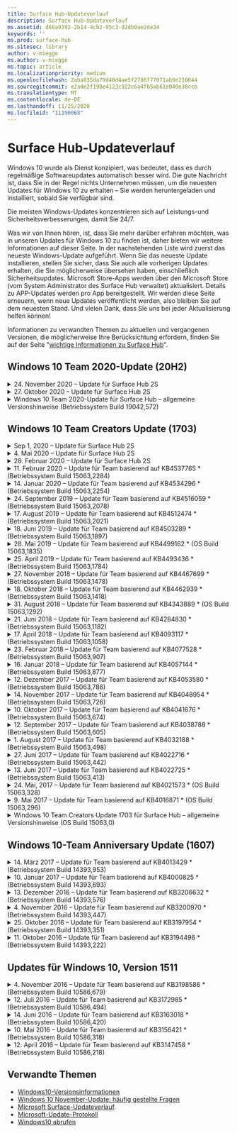 ```yaml
---
title: Surface Hub-Updateverlauf
description: Surface Hub-Updateverlauf
ms.assetid: d66a9392-2b14-4cb2-95c3-92db0ae2de34
keywords: ''
ms.prod: surface-hub
ms.sitesec: library
author: v-miegge
ms.author: v-miegge
ms.topic: article
ms.localizationpriority: medium
ms.openlocfilehash: 2aba835da79d40d4ae5f2786f77071ab9e210844
ms.sourcegitcommit: e2ade2f198e4123c922c6a4fb5ab61e040e38ccb
ms.translationtype: MT
ms.contentlocale: de-DE
ms.lasthandoff: 11/25/2020
ms.locfileid: "11190068"
---
```

# Surface Hub-Updateverlauf

Windows 10 wurde als Dienst konzipiert, was bedeutet, dass es durch regelmäßige Softwareupdates automatisch besser wird. Die gute Nachricht ist, dass Sie in der Regel nichts Unternehmen müssen, um die neuesten Updates für Windows 10 zu erhalten – Sie werden heruntergeladen und installiert, sobald Sie verfügbar sind.

Die meisten Windows-Updates konzentrieren sich auf Leistungs-und Sicherheitsverbesserungen, damit Sie 24/7.

Was wir von Ihnen hören, ist, dass Sie mehr darüber erfahren möchten, was in unseren Updates für Windows 10 zu finden ist, daher bieten wir weitere Informationen auf dieser Seite. In der nachstehenden Liste wird zuerst das neueste Windows-Update aufgeführt. Wenn Sie das neueste Update installieren, stellen Sie sicher, dass Sie auch alle vorherigen Updates erhalten, die Sie möglicherweise übersehen haben, einschließlich Sicherheitsupdates. Microsoft Store-Apps werden über den Microsoft Store (vom System Administrator des Surface Hub verwaltet) aktualisiert. Details zu APP-Updates werden pro App bereitgestellt.
Wir werden diese Seite erneuern, wenn neue Updates veröffentlicht werden, also bleiben Sie auf dem neuesten Stand. Und vielen Dank, dass Sie uns bei jeder Aktualisierung helfen können!

Informationen zu verwandten Themen zu aktuellen und vergangenen Versionen, die möglicherweise Ihre Berücksichtung erfordern, finden Sie auf der Seite "[wichtige Informationen zu Surface Hub](https://support.microsoft.com/products/surface-devices/surface-hub)".

## Windows 10 Team 2020-Update (20H2)

<details>
<summary>24. November 2020 – Update für Surface Hub 2S</summary>

Dieses Update ist spezifisch für den Surface Hub 2S und bietet die folgenden Treiber-und Firmware-Updates:

* Surface SMC-Firmware-Update – 3.91.139.0
  * Verbessern der Zuverlässigkeit verbundener Standbys
* Surface Touch-Firmware-Update – 3.91.139.0
  * Verbessern der verbundenen Standby-Touch-Reaktion
* Surface USB-Audio-Firmware-Update – 3.91.139.0
* DGM-Stift-Firmware-Aktualisierung – 3.91.139.0
</details>

<details>
<summary>27. Oktober 2020 – Update für Surface Hub 2S</summary>

Dieses Update ist spezifisch für den Surface Hub 2S und bietet die folgenden Treiber-und Firmware-Updates:

* Firmware-Aktualisierung des Surface System-Aggregators – 4.14.139.0
* DGM-UEFI-Update – 694.3386.768.0
</details>

<details>
<summary>Windows 10 Team 2020-Update für Surface Hub – allgemeine Versionshinweise (Betriebssystem Build 19042,572)</summary>

Dieses Update für den Surface Hub umfasst Qualitätsverbesserungen und Sicherheitsfixes. Wichtige Updates für Surface Hub, die nicht bereits im [Windows 10-Updateverlauf](https://support.microsoft.com/help/4581839/windows-10-update-history)beschrieben sind, werden auf der Seite "[Neuerungen in Windows 10 Team 2020-Update](https://docs.microsoft.com/surface-hub/surface-hub-2020-update-whats-new)" aufgeführt.

Weitere Informationen zur Verfügbarkeit von Updates nach Region, Verteilungsmethode und Gerätetyp finden Sie auf der Seite "[Windows 10 Team 2020-Update installieren](https://docs.microsoft.com/surface-hub/surface-hub-2020-update)".
</details>

## Windows 10 Team Creators Update (1703)

<details>
<summary>Sep 1, 2020 – Update für Surface Hub 2S</summary>

Dieses Update ist spezifisch für den Surface Hub 2S und bietet die folgenden Treiber-und Firmware-Updates:

* Surface SMC-Firmware-Update – 1.177.139.0
  * Verbessert Szenarien für die Feld Reparatur.
* Surface SSD-Firmware-Update – 5.14.139.0
  * Verbessert die Systemstabilität.
* Surface Serial Hub Driver-9.40.139.0
  * Verbessert die Systemstabilität.
</details>

<details>
<summary>4. Mai 2020 – Update für Surface Hub 2S</summary>

Dieses Update ist spezifisch für den Surface Hub 2S und bietet die folgenden Treiber-und Firmware-Updates:

* Surface USB Audio Driver-15.3.6.0
  * Verbessert die Richtungs-Audioleistung.
* Intel (R) Display-Audiotreiber – 10.27.0.5
  * Verbessert die Bildschirmfreigabe Szenarien.
* Intel (R)-Grafiktreiber – 26.20.100.7263
  * Verbessert die Systemstabilität.
* Surface System Driver-1.7.139.0
  * Verbessert die Systemstabilität.
* Surface SMC-Firmware-Update – 1.176.139.0
  * Verbessert die Systemstabilität.
</details>

<details>
<summary>28. Februar 2020 – Update für Surface Hub 2S</summary>

Dieses Update ist spezifisch für den Surface Hub 2S und bietet die folgenden Treiber-und Firmware-Updates:

* Surface Integration Driver-13.46.139.0 
  * Verbessert Szenarien für die Anzeigehelligkeit.
* Intel (R) Management Engine-Schnittstellentreiber – 1914.12.0.1256
  * Verbessert die Systemstabilität.
* Surface SMC-Firmware-Update – 1.161.139.0
  * Verbessert die Leistung der Stift Batterie.
* DGM-UEFI-Update – 694.2938.768.0
  * Verbessert die Systemstabilität.
</details>

<details>
<summary>11. Februar 2020 – Update für Team basierend auf KB4537765 * (Betriebssystem Build 15063,2284)</summary>

Dieses Update für den Surface Hub umfasst Qualitätsverbesserungen und Sicherheitsfixes. Zu den wichtigsten Updates für Surface Hub, die noch nicht im [Windows 10-Update Verlauf](https://support.microsoft.com/help/4018124/windows-10-update-history)beschrieben sind, gehören:

* Behebt ein Problem, bei dem das Hub 2S von anderen Teilnehmern während Skype for Business-anrufen nicht gut zu hören ist.
* Verbessert die Zuverlässigkeit für einige arabische, hebräische und andere RTL-sprach Nutzungsszenarien auf Surface Hub.

Weitere Informationen finden Sie im [Surface Hub-Administratorhandbuch](https://docs.microsoft.com/surface-hub/) zum Aktivieren/Deaktivieren von Gerätefeatures und-Diensten.
*[KB4537765](https://support.microsoft.com/help/4537765)
</details>

<details>
<summary>14. Januar 2020 – Update für Team basierend auf KB4534296 * (Betriebssystem Build 15063,2254)</summary>

Dieses Update für den Surface Hub umfasst Qualitätsverbesserungen und Sicherheitsfixes. Zu den wichtigsten Updates für Surface Hub, die noch nicht im [Windows 10-Update Verlauf](https://support.microsoft.com/help/4018124/windows-10-update-history)beschrieben sind, gehören:

* Behebt ein Problem mit der Protokollsammlung für Microsoft Surface Hub 2S.

Weitere Informationen finden Sie im [Surface Hub-Administratorhandbuch](https://docs.microsoft.com/surface-hub/) zum Aktivieren/Deaktivieren von Gerätefeatures und-Diensten.
*[KB4534296](https://support.microsoft.com/help/4534296)
</details>

<details>
<summary>24. September 2019 – Update für Team basierend auf KB4516059 * (Betriebssystem Build 15063,2078)</summary>

Dieses Update für den Surface Hub umfasst Qualitätsverbesserungen und Sicherheitsfixes. Zu den wichtigsten Updates für Surface Hub, die noch nicht im [Windows 10-Update Verlauf](https://support.microsoft.com/help/4018124/windows-10-update-history)beschrieben sind, gehören:

 * Auf Surface Hub 2S-Wiederherstellungseinstellungen aktualisieren, um die Wiederherstellungsoptionen exakt wiederzugeben.
 * Aktualisieren Sie den Surface Hub 2S-Begrüßungsbildschirm, um die Erkennung des Geräts zu verbessern.
 * Ein Problem wurde behoben, bei dem der Hintergrund der Windows-Team-Shell falsch angezeigt wurde.
 * Es wurde ein Problem mit der Layout-Persistenz des Start Menüs behoben, wenn es mithilfe der MDM-Richtlinie konfiguriert wurde.
 * Ein Problem in Microsoft Edge, das beim Durchsuchen einiger interner Websites auftritt, wurde behoben.
 * Es wurde ein Problem in Skype for Business behoben, das bei der Präsentation im Vollbildmodus auftritt.

Weitere Informationen finden Sie im [Surface Hub-Administratorhandbuch](https://docs.microsoft.com/surface-hub/) zum Aktivieren/Deaktivieren von Gerätefeatures und-Diensten.
*[KB4503289](https://support.microsoft.com/help/4503289)
</details>

<details>
<summary>17. August 2019 – Update für Team basierend auf KB4512474 * (Betriebssystem Build 15063,2021)</summary>

Dieses Update für den Surface Hub umfasst Qualitätsverbesserungen und Sicherheitsfixes. Zu den wichtigsten Updates für Surface Hub, die noch nicht im [Windows 10-Update Verlauf](https://support.microsoft.com/help/4018124/windows-10-update-history)beschrieben sind, gehören:

 * Stellt sicher, dass die Video Übertragung auf dem Hub 2S standardmäßig den Modus "Duplizieren" verwendet.
 * Verbessert die Zuverlässigkeit einiger Szenarien für die arabische Sprach Nutzung auf Surface Hub.

Weitere Informationen finden Sie im [Surface Hub-Administratorhandbuch](https://docs.microsoft.com/surface-hub/) zum Aktivieren/Deaktivieren von Gerätefeatures und-Diensten.
*[KB4503289](https://support.microsoft.com/help/4503289)
 </details>

<details>
<summary>18. Juni 2019 – Update für Team basierend auf KB4503289 * (Betriebssystem Build 15063,1897)</summary>

Dieses Update für den Surface Hub umfasst Qualitätsverbesserungen und Sicherheitsfixes. Zu den wichtigsten Updates für Surface Hub, die noch nicht im [Windows 10-Update Verlauf](https://support.microsoft.com/help/4018124/windows-10-update-history)beschrieben sind, gehören:

* Behebt ein Problem, das verhindert, dass sich ein Benutzer bei einem Microsoft Surface Hub-Gerät mit einem Azure Active Directory-Konto anmeldet. Dieses Problem tritt auf, weil eine vorherige Sitzung nicht erfolgreich beendet wurde.
* Fügt Unterstützung für TLS 1,2-Verbindungen zu Identitätsanbietern und Exchange in Setupszenarien für Geräte Konten hinzu.
* Korrekturen zur Verbesserung der Zuverlässigkeit der Hardware Diagnose-App auf Hub 2S. 
* Fix zur Verbesserung der Konsistenz der ersten Ausführung von Setup auf Hub 2S. 

Weitere Informationen finden Sie im [Surface Hub-Administratorhandbuch](https://docs.microsoft.com/surface-hub/) zum Aktivieren/Deaktivieren von Gerätefeatures und-Diensten.
*[KB4503289](https://support.microsoft.com/help/4503289)
</details>

<details>
<summary>28. Mai 2019 – Update für Team basierend auf KB4499162 * (OS Build 15063,1835)</summary>

Dieses Update für den Surface Hub umfasst Qualitätsverbesserungen und Sicherheitsfixes. Zu den wichtigsten Updates für Surface Hub, die noch nicht im [Windows 10-Update Verlauf](https://support.microsoft.com/help/4018124/windows-10-update-history)beschrieben sind, gehören:

* Stellt sicher, dass Benutzer von Surface Hub nach der Aktivierung der Funktion "Geräte Konto-Anmeldeinformationen verwenden" nicht aufgefordert werden, Proxyanmeldeinformationen einzugeben.
* Behebt ein Problem, bei dem Skype-Verbindungen in regelmäßigen Abständen fehlschlagen, weil Audio/Video nicht den richtigen Proxy verwendet.
* Fügt Unterstützung für TLS 1,2 in Skype for Business hinzu.
* Behebt einen SIP-Verbindungsfehler im Skype-Client, wenn der Skype-Server TLS 1,0 oder TLS 1,1 deaktiviert hat.

Weitere Informationen finden Sie im [Surface Hub-Administratorhandbuch](https://docs.microsoft.com/surface-hub/) zum Aktivieren/Deaktivieren von Gerätefeatures und-Diensten.
*[KB4499162](https://support.microsoft.com/help/4499162)
</details>

<details>
<summary>25. April 2019 – Update für Team basierend auf KB4493436 * (Betriebssystem Build 15063,1784)</summary>

Dieses Update für den Surface Hub umfasst Qualitätsverbesserungen und Sicherheitsfixes. Zu den wichtigsten Updates für Surface Hub, die noch nicht im [Windows 10-Update Verlauf](https://support.microsoft.com/help/4018124/windows-10-update-history)beschrieben sind, gehören:

* Behebt Video-und audiosynchronisierungs Probleme mit einigen USB-Geräten, die mit dem Surface Hub verbunden sind.

Weitere Informationen finden Sie im [Surface Hub-Administratorhandbuch](https://docs.microsoft.com/surface-hub/) zum Aktivieren/Deaktivieren von Gerätefeatures und-Diensten.
*[KB4493436](https://support.microsoft.com/help/4493436)
</details>

<details>
<summary>27. November 2018 – Update für Team basierend auf KB4467699 * (Betriebssystem Build 15063,1478)</summary>

Dieses Update für den Surface Hub umfasst Qualitätsverbesserungen und Sicherheitsfixes. Zu den wichtigsten Updates für Surface Hub, die noch nicht im [Windows 10-Update Verlauf](https://support.microsoft.com/help/4018124/windows-10-update-history)beschrieben sind, gehören:

* Behebt ein Problem, das verhindert, dass einige Benutzer in "meine Besprechungen und Dateien" Signing-In.

Weitere Informationen finden Sie im [Surface Hub-Administratorhandbuch](https://docs.microsoft.com/surface-hub/) zum Aktivieren/Deaktivieren von Gerätefeatures und-Diensten.
*[KBKB4467699](https://support.microsoft.com/help/KB4467699)
</details>

<details>
<summary>18. Oktober 2018 – Update für Team basierend auf KB4462939 * (Betriebssystem Build 15063,1418)</summary>

Dieses Update für den Surface Hub umfasst Qualitätsverbesserungen und Sicherheitsfixes. Zu den wichtigsten Updates für Surface Hub, die noch nicht im [Windows 10-Update Verlauf](https://support.microsoft.com/help/4018124/windows-10-update-history)beschrieben sind, gehören:

* Updates für Skype for Business: 
  * Behebt das Problem der Skype for Business-Verbindung bei der Wiederaufnahme aus dem Ruhezustand
  * Behebt das Problem der Skype for Business-Netzwerkverbindung, wenn das Gerät mit dem Internet verbunden ist.
  * Behebt den Absturz von Skype for Business bei der Suche nach Benutzern aus dem Verzeichnis
* Behebt das Problem, dass der Hub in Enterprise-Proxy Umgebungen fälschlicherweise "keine Internet Verbindung" meldet.
* Implementierung einer Funktion, die es Kunden ermöglicht, eine neue Whiteboard-Umgebung zu verwenden.

Weitere Informationen finden Sie im [Surface Hub-Administratorhandbuch](https://docs.microsoft.com/surface-hub/) zum Aktivieren/Deaktivieren von Gerätefeatures und-Diensten.
*[KB4462939](https://support.microsoft.com/help/4462939)
</details>

<details>
<summary>31. August 2018 – Update für Team basierend auf KB4343889 * (OS Build 15063,1292)</summary>

Dieses Update für den Surface Hub umfasst Qualitätsverbesserungen und Sicherheitsfixes. Zu den wichtigsten Updates für Surface Hub, die noch nicht im [Windows 10-Update Verlauf](https://support.microsoft.com/help/4018124/windows-10-update-history)beschrieben sind, gehören:

* Unterstützung für Microsoft Teams hinzugefügt
* Behebt das Problem der Aufgabenverwaltung bei der InTune-Registrierung
* Ermöglicht Administratoren das Deaktivieren von Instant Messaging-und e-Mail-Diensten für den Hub
* Zusätzliche Fehlerbehebungen und Verbesserungen bei der Zuverlässigkeit der Surface Hub-Skype for Business-App

Weitere Informationen finden Sie im [Surface Hub-Administratorhandbuch](https://docs.microsoft.com/surface-hub/) zum Aktivieren/Deaktivieren von Gerätefeatures und-Diensten.
*[KB4343889](https://support.microsoft.com/help/4343889)
</details>

<details>
<summary>21. Juni 2018 – Update für Team basierend auf KB4284830 * (Betriebssystem Build 15063,1182)</summary>

Dieses Update für den Surface Hub umfasst Qualitätsverbesserungen und Sicherheitsfixes. Zu den wichtigsten Updates für Surface Hub, die noch nicht im [Windows 10-Update Verlauf](https://support.microsoft.com/help/4018124/windows-10-update-history)beschrieben sind, gehören:

* Änderung der Telemetrie zur Unterstützung der dsgvo-Anforderungen in EMEA

Weitere Informationen finden Sie im [Surface Hub-Administratorhandbuch](https://docs.microsoft.com/surface-hub/) zum Aktivieren/Deaktivieren von Gerätefeatures und-Diensten.
*[KB4284830](https://support.microsoft.com/help/KB4284830)
</details>

<details>
<summary>17. April 2018 – Update für Team basierend auf KB4093117 * (Betriebssystem Build 15063,1058)</summary>

Dieses Update für den Surface Hub umfasst Qualitätsverbesserungen und Sicherheitsfixes. Zu den wichtigsten Updates für Surface Hub, die noch nicht im [Windows 10-Update Verlauf](https://support.microsoft.com/help/4018124/windows-10-update-history)beschrieben sind, gehören:

* Behebt ein Problem mit kabelgebundenen Projektionen
* Ermöglicht Massenupdates für bestimmte MDM-Richtlinien (Mobile Device Management)
* Behebt ein Problem mit der Telefon Wählfunktion bei Auslandsgesprächen
* Behebt das Problem bei der Bildauflösung, wenn zwei Surface Hubs an derselben Besprechung teilnehmen
* Behebt den Fehler "OMS-Zertifikat Behandlung" (Operations Management Suite)
* Behebt ein Sicherheitsproblem beim Bereinigen am Ende einer Sitzung
* Behebt Miracast Problem, wenn Surface Hub für Kanäle 149 bis 165 angegeben wird
  * Die Kanäle 149 bis 165 sind aufgrund regionaler behördlicher Vorschriften weiterhin unbrauchbar in Europa, Japan oder Israel.

Weitere Informationen finden Sie im [Surface Hub-Administratorhandbuch](https://docs.microsoft.com/surface-hub/) zum Aktivieren/Deaktivieren von Gerätefeatures und-Diensten.
*[KB4093117](https://support.microsoft.com/help/4093117)
</details>

<details>
<summary>23. Februar 2018 – Update für Team basierend auf KB4077528 * (Betriebssystem Build 15063,907)</summary>

Dieses Update für den Surface Hub umfasst Qualitätsverbesserungen und Sicherheitsfixes. Zu den wichtigsten Updates für Surface Hub, die noch nicht im [Windows 10-Update Verlauf](https://support.microsoft.com/help/4018124/windows-10-update-history)beschrieben sind, gehören:

* Ein Problem wurde behoben, bei dem die MDM-Einstellungen nicht ordnungsgemäß angewendet wurden.
* Verbesserter Bereinigungsprozess

Weitere Informationen finden Sie im [Surface Hub-Administratorhandbuch](https://docs.microsoft.com/surface-hub/) zum Aktivieren/Deaktivieren von Gerätefeatures und-Diensten.
*[KB4077528](https://support.microsoft.com/help/4077528)
</details>

<details>
<summary>16. Januar 2018 – Update für Team basierend auf KB4057144 * (Betriebssystem Build 15063,877)</summary>

Dieses Update für den Surface Hub umfasst Qualitätsverbesserungen und Sicherheitsfixes. Zu den wichtigsten Updates für Surface Hub, die noch nicht im [Windows 10-Update Verlauf](https://support.microsoft.com/help/4018124/windows-10-update-history)beschrieben sind, gehören:

* Fügt die Möglichkeit zum Verwalten des Kachel Layouts für das Startmenü über MDM hinzu
* MDM-Fehlerkorrektur bei der Kenn Wort Rotations Konfiguration

Weitere Informationen finden Sie im [Surface Hub-Administratorhandbuch](https://docs.microsoft.com/surface-hub/) zum Aktivieren/Deaktivieren von Gerätefeatures und-Diensten.
*[KB4057144](https://support.microsoft.com/help/4057144)
</details>

<details>
<summary>12. Dezember 2017 – Update für Team basierend auf KB4053580 * (Betriebssystem Build 15063,786)</summary>

Dieses Update für den Surface Hub umfasst Qualitätsverbesserungen und Sicherheitsfixes. Zu den wichtigsten Updates für Surface Hub, die noch nicht im [Windows 10-Update Verlauf](https://support.microsoft.com/help/4018124/windows-10-update-history)beschrieben sind, gehören:

* Behebt Kamera-Video Blitze (reißen oder Flicker) während Skype for Business-anrufen
* Behebt das Problem mit der SSD-ID des Notification Centers

Weitere Informationen finden Sie im [Surface Hub-Administratorhandbuch](https://docs.microsoft.com/surface-hub/) zum Aktivieren/Deaktivieren von Gerätefeatures und-Diensten.
*[KB4053580](https://support.microsoft.com/help/4053580)
</details>

<details>
<summary>14. November 2017 – Update für Team basierend auf KB4048954 * (Betriebssystem Build 15063,726)</summary>

Dieses Update für den Surface Hub umfasst Qualitätsverbesserungen und Sicherheitsfixes. Zu den wichtigsten Updates für Surface Hub, die noch nicht im [Windows 10-Update Verlauf](https://support.microsoft.com/help/4018124/windows-10-update-history)beschrieben sind, gehören:

* Funktions Aktualisierung, mit der Kunden die 802.1 x-Netzwerkauthentifizierung mithilfe der MDM-Richtlinie aktivieren können.
* Ein Funktions Update, mit dem Benutzer beim Öffnen einer Datei eine Anwendung Ihrer Wahl dynamisch auswählen können.
* Fix, der sicherstellt, dass durch Beenden der Sitzungs Bereinigung alle Verbindungen zwischen dem Konto des Benutzers und dem Gerät vollständig entfernt werden.
* Leistungskorrektur, mit der die Bereinigungszeit sowie die Miracast-Verbindungszeit verbessert werden.
* Führt eine einfache Authentifizierungs Nutzung während der AD-Hock-Besprechungen ein.
* Fix, der sicherstellt, dass Dienstkomponenten denselben Proxy verwenden, der auf dem Gerät konfiguriert ist.
* Verringert und gründlicher sichert die vom Gerät übermittelte Telemetrie, wodurch die Bandbreitennutzung verringert wird.
* Aktiviert eine Funktion, die es Benutzern ermöglicht, Microsoft nach Abschluss einer Besprechung Feedback zu senden.

Weitere Informationen finden Sie im [Surface Hub-Administratorhandbuch](https://docs.microsoft.com/surface-hub/) zum Aktivieren/Deaktivieren von Gerätefeatures und-Diensten.
*[KB4048954](https://support.microsoft.com/help/4048954)
</details>

<details>
<summary>10. Oktober 2017 – Update für Team basierend auf KB4041676 * (Betriebssystem Build 15063,674)</summary>

Dieses Update für den Surface Hub umfasst Qualitätsverbesserungen und Sicherheitsfixes. Zu den wichtigsten Updates für Surface Hub, die noch nicht im [Windows 10-Update Verlauf](https://support.microsoft.com/help/4018124/windows-10-update-history)beschrieben sind, gehören:

* Skype for Business
  * Behebt das Problem, bei dem beim Fortsetzen des Ruhezustands ein Geräteneustart erforderlich ist.
  * Behebt ein Problem, bei dem externe Kontakte nicht über das Skype Online-Hub-Konto aufgelöst wurden.
* PowerPoint
  * Behebt ein Problem, bei dem einige PowerPoint-Präsentationen nicht auf Hub projiziert werden.
* Allgemein
  * Beheben Sie dieses Problem, indem Sie den USB-Anschluss nicht vom System Administrator deaktivieren.

*[KB4041676](https://support.microsoft.com/help/4041676)
</details>

<details>
<summary>12. September 2017 – Update für Team basierend auf KB4038788 * (Betriebssystem Build 15063,605) </summary>

Dieses Update für den Surface Hub umfasst Qualitätsverbesserungen und Sicherheitsfixes. Zu den wichtigsten Updates für Surface Hub, die noch nicht im [Windows 10-Update Verlauf](https://support.microsoft.com/help/4018124/windows-10-update-history)beschrieben sind, gehören:

* Sicherheit
  * Behebt das Problem mit BitLocker, wenn das Gerät aus dem Ruhezustand wieder aktiviert wird.
* Allgemein
  * Verringert die Häufigkeit/Menge der Telemetrie des Gerätezustands und verbessert die Systemleistung.
  * Behebt ein Problem, das verhindert, dass Device Systemprotokolle sammelt.

*[KB4038788](https://support.microsoft.com/help/4038788)
</details>

<details>
<summary>1. August 2017 – Update für Team basierend auf KB4032188 * (Betriebssystem Build 15063,498)</summary>

* Skype for Business 
  * Behebt das Problem von Skype for Business Sign-In, bei dem eine Wiederholung oder ein Neustart des Systems erforderlich ist.
  * Behebt die fehlerhafte Anzeige von Skype for Business-Besprechungszeiten.
  * Korrekturen zur Verbesserung der Zuverlässigkeit des Surface Hub von Skype für Unternehmen.

*[KB4032188](https://support.microsoft.com/help/4032188)
</details>

<details>
<summary>27. Juni 2017 – Update für Team basierend auf KB4022716 * (Betriebssystem Build 15063,442)</summary>

Dieses Update für den Surface Hub umfasst Qualitätsverbesserungen und Sicherheitsfixes. Zu den wichtigsten Updates für Surface Hub, die noch nicht im [Windows 10-Update Verlauf](https://support.microsoft.com/help/4018124/windows-10-update-history)beschrieben sind, gehören:

* Adressieren Sie die NVIDIA-Treiberabstürzen, die möglicherweise einen schlafenden 84 "Surface Hub zum Herunterfahren erforderlich machen, was einen manuellen Neustart erforderlich macht.
* Ein Problem wurde behoben, bei dem einige apps nicht auf einem 84-Surface-Hub gestartet werden konnten.

*[KB4022716](https://support.microsoft.com/help/4022716)
</details>

<details>
<summary>13. Juni 2017 – Update für Team basierend auf KB4022725 * (Betriebssystem Build 15063,413)</summary>

Dieses Update für den Surface Hub umfasst Qualitätsverbesserungen und Sicherheitsfixes. Zu den wichtigsten Updates für Surface Hub, die noch nicht im [Windows 10-Update Verlauf](https://support.microsoft.com/help/4018124/windows-10-update-history)beschrieben sind, gehören:

* Allgemein
  * Behobene Probleme mit Stift Freihand beim Löschen von Stiften
  * Problem mit erweiterter Zeit zum Bereinigen von Besprechungen behoben

*[KB4022725](https://support.microsoft.com/help/4022725)
</details>

<details>
<summary>24. Mai, 2017 – Update für Team basierend auf KB4021573 * (OS Build 15063,328)</summary>

Dieses Update für den Surface Hub umfasst Qualitätsverbesserungen und Sicherheitsfixes. Zu den wichtigsten Updates für Surface Hub, die noch nicht im [Windows 10-Update Verlauf](https://support.microsoft.com/help/4018124/windows-10-update-history)beschrieben sind, gehören:

* Allgemein
  * Problem mit Proxy Einstellungs Beibehaltung während des Update Problems behoben

*[KB4021573](https://support.microsoft.com/help/4021573)
</details>

<details>
<summary>9. Mai 2017 – Update für Team basierend auf KB4016871 * (OS Build 15063,296)</summary>

Dieses Update für den Surface Hub umfasst Qualitätsverbesserungen und Sicherheitsfixes. Zu den wichtigsten Updates für Surface Hub, die noch nicht im [Windows 10-Update Verlauf](https://support.microsoft.com/help/4018124/windows-10-update-history)beschrieben sind, gehören:

* Allgemein
  * Problem mit aktiviertem Ruhezustand/Aktivierungs Zyklus
  * Mehrere Probleme beim Zurücksetzen und Wiederherstellen behoben
  * Problem mit der Registerkarte "behobene Update Verlauf"
  * Problem beim Starten des Miracast-Diensts behoben
* Apps
  * Fehler beim Aktualisieren des App-Pakets behoben

*[KB4016871](https://support.microsoft.com/help/4016871)
</details>

<details>
<summary>Windows 10 Team Creators Update 1703 für Surface Hub – allgemeine Versionshinweise (OS Build 15063,0)</summary>

Dieses Update für den Surface Hub umfasst Qualitätsverbesserungen und Sicherheitsfixes. Zu den wichtigsten Updates für Surface Hub, die noch nicht im [Windows 10-Update Verlauf](https://support.microsoft.com/help/4018124/windows-10-update-history)beschrieben sind, gehören:

* Weiterentwicklung der Großbildschirm Oberfläche 
  * Verbessertes Besprechungs Karussell in "Willkommen" und "Start"
  * Teilnehmen an Besprechungen und Beenden der Sitzung direkt über das Startmenü
  * Apps können während einer Sitzung mehr auf dem Bildschirm verwenden
  * Vereinfachte Skype-Steuerungen
  * Verbesserte Mechanismen zum Bereitstellen von Feedback
* Zugriff auf meine persönlichen Inhalte *
  * Persönliches einmaliges Anmelden von "Willkommen" oder "Start"
  * Teilnehmen an Besprechungen und Beenden der Sitzung direkt über das Startmenü
  * Zugriff auf persönliche Dateien über OneDrive for Business direkt von Anfang an
  * Anmeldung für Teilnehmer im vorausgefüllt
  * Optimierte Authentifizierungs Abläufe mit der "Authentifikator"-App * *
* Bereitstellung & Verwaltbarkeit 
  * Vereinfachte OOBE-Nutzung durch Massenbereitstellung
  * Cloud-basierter Geräte Wiederherstellungs Dienst
  * Unterstützung für Enterprise-Clientzertifikate
  * Verbesserte Unterstützung für Proxy-Anmeldeinformationen
  * Hinzugefügte und/Improved Skype Quality of Service (QoS)-Konfigurationsunterstützung
  * Möglichkeit zum Festlegen der standardmäßigen Gerätelautstärke in den Einstellungen hinzugefügt
  * Verbesserte MDM-Unterstützung für Surface Hub- [Einstellungen](https://docs.microsoft.com/surface-hub/remote-surface-hub-management)
* Verbesserte Sicherheit 
  * Die Möglichkeit, USB-Laufwerke nur auf BitLocker zu beschränken, wurde hinzugefügt
  * Möglichkeit zur Deaktivierung von USB-Ports über MDM hinzugefügt
  * Möglichkeit zum Deaktivieren der Funktion "Resume-Sitzung" beim Timeout hinzugefügt
  * Hinzufügen von Wired 802.1 x-Unterstützung
* Audio und Projektion
  * Verbesserungen des Dolby Audio "Human Speaker"
  * Reduzierte "Stift tippen"-Sounds bei Verwendung von Stift während Skype for Business-anrufen
  * Unterstützung für Miracast-Infrastrukturverbindungen hinzugefügt
* Zuverlässigkeits-und Leistungsverbesserungen
  * Mehrere Probleme beim Zurücksetzen und Wiederherstellen behoben
  * Problem bei der Authentifizierung von Surface Hub Exchange bei Verwendung von Clientzertifikaten behoben
  * Verbesserte Wi-Fi-Netzwerkverbindung und Stabilität der Anmeldeinformationen
  * Probleme mit der Miracast-Audioaufnahme und-Synchronisierung während der Videowiedergabe behoben
  * Enthaltene Einstellung zum Deaktivieren des automatischen Verbindungs Verhaltens

* Die einmalige Anmeldefunktion erfordert die Verwendung von Office365 und OneDrive for Business * * siehe Administratorhandbuch für Dienstanforderungen

</details>

## Windows 10-Team Anniversary Update (1607)

<details>
<summary>14. März 2017 – Update für Team basierend auf KB4013429 * (Betriebssystem Build 14393,953)</summary>

Dieses Update für den Surface Hub umfasst Qualitätsverbesserungen und Sicherheitsfixes. Zu den wichtigsten Updates für Surface Hub, die noch nicht im [Windows 10-Update Verlauf](https://support.microsoft.com/help/4018124/windows-10-update-history)beschrieben sind, gehören:

* Allgemein
  * Sicherheitsupdate für den Datei-Explorer, um die Navigation zu eingeschränkten Dateispeicherorten zu verhindern
* Skype for Business
  * Beheben von Latenzzeiten bei der Remote Desktop basierten Bildschirmfreigabe

*[KB4013429](https://support.microsoft.com/help/4013429)
</details>

<details>
<summary>10. Januar 2017 – Update für Team basierend auf KB4000825 * (Betriebssystem Build 14393,693)</summary>

Dieses Update für den Surface Hub umfasst Qualitätsverbesserungen und Sicherheitsfixes. Zu den wichtigsten Updates für Surface Hub, die noch nicht im [Windows 10-Update Verlauf](https://support.microsoft.com/help/4018124/windows-10-update-history)beschrieben sind, gehören:

* Aktivierte Auswahl von 106/109-Tastaturlayouts für die Verwendung mit physikalischen japanischen Tastaturen

*[KB4000825](https://support.microsoft.com/help/4000825)
</details>

<details>
<summary>13. Dezember 2016 – Update für Team basierend auf KB3206632 * (Betriebssystem Build 14393,576)</summary>

Dieses Update für den Surface Hub umfasst Qualitätsverbesserungen und Sicherheitsfixes. Zu den wichtigsten Updates für Surface Hub, die noch nicht im [Windows 10-Update Verlauf](https://support.microsoft.com/help/4018124/windows-10-update-history)beschrieben sind, gehören:

* Behebt audioverzerrungs Probleme bei Kabelverbindungen

*[KB3206632](https://support.microsoft.com/help/3206632)
</details>

<details>
<summary>4. November 2016 – Update für Team basierend auf KB3200970 * (Betriebssystem Build 14393,447)</summary>

Dieses Update für das Windows 10-Team Anniversary-Update (Version 1607) für Surface Hub umfasst Qualitätsverbesserungen und Sicherheitsfixes. Zu den wichtigsten Updates für Surface Hub, die noch nicht im [Windows 10-Update Verlauf](https://support.microsoft.com/help/4018124/windows-10-update-history)beschrieben sind, gehören:

* Skype for Business-Fehlerkorrekturen zur Verbesserung der Zuverlässigkeit

*[KB3200970](https://support.microsoft.com/help/3200970)
</details>

<details>
<summary>25. Oktober 2016 – Update für Team basierend auf KB3197954 * (Betriebssystem Build 14393,351)</summary>

Dieses Update für den Surface Hub umfasst Qualitätsverbesserungen und Sicherheitsfixes. Zu den wichtigsten Updates für Surface Hub, die noch nicht im [Windows 10-Update Verlauf](https://support.microsoft.com/help/4018124/windows-10-update-history)beschrieben sind, gehören:

* Aktivieren des neuen Sleep-Features in OS und BIOS, um den Energieverbrauch von Surface Hub zu verringern und die langfristige Zuverlässigkeit zu verbessern
* Allgemein
  * Behebt Szenarien, in denen die Bildschirmtastatur manchmal nicht angezeigt wird
  * Behebt die Schicht der Whiteboard-Anwendung, die gelegentlich beim Öffnen einer geplanten Besprechung auftritt
  * Behebt ein Problem, durch das Administratoren das Kennwort des lokalen Administrators nicht ändern konnten, nachdem das Gerät zurückgesetzt wurde.
  * Problem beim Beheben von BIOS-Änderungen bei der Statusleisten Verfolgung beim Zurücksetzen des Geräts
  * UEFI-Update zur Behebung von Problemen beim Herunterfahren

*[KB3197954](https://support.microsoft.com/help/3197954)
</details>

<details>
<summary>11. Oktober 2016 – Update für Team basierend auf KB3194496 * (Betriebssystem Build 14393,222)</summary>

Dieses Update bietet das Windows 10-Team Anniversary-Update für Surface Hub und umfasst Qualitätsverbesserungen und Sicherheitsfixes. (Auf Ihrem Gerät wird Windows 10, Version 1607, nach der Installation ausgeführt.) Zu den wichtigsten Updates für Surface Hub, die noch nicht im [Windows 10-Update Verlauf](https://support.microsoft.com/help/4018124/windows-10-update-history)beschrieben sind, gehören:

* Skype for Business
  * Leistungsverbesserungen beim teilnehmen an Besprechungen, einschließlich Problemen bei der Teilnahme an einer Besprechung mithilfe von Verbund Konten
  * Video basierte Bildschirmfreigabe (schlechte VBSS)-Unterstützung jetzt auch in Skype for Business für Surface Hub
  * Problem bei der Trennung nach 5 Minuten Leerlaufzeit behoben
  * Behoben: Fehler bei der Bildschirmfreigabe bei der Hub-zu-Hub-Lösung von Skype
  * Verbesserungen an Skype-Videos, einschließlich:
    * Verlust von Videos während einer Besprechung mit mehreren Video Referenten
    * Video Zuschneiden während eines Anrufs
    * Video für ausgehende Anrufe werden nicht für andere Teilnehmer angezeigt
  * Problem mit UPN-Anmeldefehler behoben
  * Problem mit Wähltastatur während der Verwendung von SIP-anrufen (Session Initiation Protocol) behoben
* Whiteboard
  * Benutzer können jetzt Whiteboard-Sitzungen mit dem OneDrive-Onlinedienst (über die Freigabe Funktionalität) speichern und zurückrufen.
  * Verbessertes starten von Whiteboard beim Entfernen von Stift aus dem Dock
* Apps
  * Vorinstallierte OneDrive-App für den Zugriff auf Ihre persönlichen und Arbeitsdateien
  * Vorinstallierte Fotos-App zum Anzeigen von Fotos und Videos
  * Vorinstallierte PowerBI-App zum Anzeigen von Dashboards
  * Die Office-Apps – Word, Excel und PowerPoint – sind alle Freihand-aktiviert.
  * Edge on Surface Hub unterstützt jetzt Flash-basierte Websites
* Allgemein
  * Aktivierte Audiogeräte-Auswahl (für Surface-Hubs, die mit externen Audiogeräten verbunden sind)
  * Unterstützung für HDCP auf DisplayPort-Ausgabeanschluss aktiviert
  * Änderungen der System-UI an Einstellungen für die Optimierung der Benutzerfreundlichkeit (Weitere Informationen finden Sie unter [Benutzer-und Administratorhandbücher](https://www.microsoft.com/surface/support/surface-hub) )
  * Fehlerbehebungen und Leistungsoptimierungen zur Beschleunigung des Azure Active Directory-Anmelde Flusses
  * Deutlich verbesserte Zeit zum Zurücksetzen und Wiederherstellen des Surface Hub
  * Windows Defender-Benutzeroberfläche wurde in "Einstellungen" hinzugefügt
  * Verbesserter UX-Touch für den Anfang
  * Aktivierte Unterstützung für mehr als 1080p drahtlose Projektion über Miracast auf unterstützten Geräten
  * Behoben: "Es gibt keine Internetverbindung" und "Termine sind möglicherweise veraltet" falsche Benachrichtigungsstatus vom Start
  * Verbesserte Zuverlässigkeit der Bildschirmtastatur
  * Zusätzliche Unterstützung für das Erstellen von Surface Hub-Bereitstellungspaketen mithilfe von Windows Imaging & Configuration Designer (ICD) und verbesserter Surface Hub-Überwachungslösung auf Operations Management Suite (OMS)

*[KB3194496](https://support.microsoft.com/help/3194496)
</details>

## Updates für Windows 10, Version 1511

<details>
<summary>4. November 2016 – Update für Team basierend auf KB3198586 * (Betriebssystem Build 10586,679)</summary>

Dieses Update für das Windows 10-Team (Version 1511) zu Surface Hub umfasst Qualitätsverbesserungen und Sicherheitsfixes, die im [Windows 10-Updateverlauf](https://support.microsoft.com/help/4018124/windows-10-update-history)beschrieben sind. In diesem Update sind keine spezifischen Elemente des Surface Hub vorhanden.

*[KB3198586](https://support.microsoft.com/help/3198586)
</details>

<details>
<summary>12. Juli 2016 – Update für Team basierend auf KB3172985 * (Betriebssystem Build 10586,494)</summary>

Dieses Update umfasst Qualitätsverbesserungen und Sicherheitsfixes. In diesem Update werden keine neuen Betriebssystemfeatures eingeführt. Zu den wichtigsten Änderungen des Surface Hub (die noch nicht im [Windows 10-Update Verlauf](https://support.microsoft.com/help/4018124/windows-10-update-history)enthalten sind) gehören:

* Ein Problem wurde behoben, das zu einem Absturz des Windows-Systems führte
* Ein Problem wurde behoben, das wiederholte Edge-Abstürze verursacht hat
* Ein Problem wurde behoben, das zum Absturz des Diensts vor dem Herunterfahren führt
* Ein Problem wurde behoben, bei dem einige APP-Daten nach einer Sitzung nicht ordnungsgemäß entfernt wurden.
* Broadcom NFC-Treiber aktualisiert, um die NFC-Leistung zu verbessern
* Marvell Wi-Fi Treiber aktualisiert, um die Miracast-Leistung zu verbessern
* NVIDIA-Treiber aktualisiert, um einen Anzeigefehler zu beheben, bei dem 84 "Surface-Hub-Geräte Dim-oder Fuzzy-Inhalt anzeigen
* Zahlreiche Probleme mit Skype for Business behoben, einschließlich: 
  * Problem, das dazu geführt hat, dass Skype for Business während Besprechungen getrennt wird
  * Problem, bei dem Benutzer nicht an Besprechungen teilnehmen konnten, wenn sich der Besprechungsorganisator in einer Verbund Konfiguration befand
  * Aktivieren der Skype for Business-Anwendungsfreigabe
  * Problem, durch das die Skype-Anwendung abstürzt
* Eine Aufforderung in "Einstellungen" wurde hinzugefügt, um Benutzer darüber zu informieren, dass das Betriebssystem beschädigt werden kann, wenn das Zurücksetzen des Geräts vor dem Abschluss unterbrochen wird

*[KB3172985](https://support.microsoft.com/help/3172985)
</details>

<details>
<summary>14. Juni 2016 – Update für Team basierend auf KB3163018 * (Betriebssystem Build 10586,420)</summary>

Dieses Update für den Surface Hub umfasst Qualitätsverbesserungen und Sicherheitsfixes. In diesem Update werden keine neuen Betriebssystemfeatures eingeführt. Zu den wichtigsten Updates für Surface Hub, die noch nicht im [Windows 10-Update Verlauf](https://support.microsoft.com/help/4018124/windows-10-update-history)beschrieben sind, gehören:

* Beschränkte Version. Beziehen Sie sich auf 2016 – [KB3172985](https://support.microsoft.com/en-us/help/3172985) (OS Build 10586,494) für Surface Hub-spezifische Paketdetails.

*[KB3163018](https://support.microsoft.com/help/3163018)
</details>

<details>
<summary>10. Mai 2016 – Update für Team basierend auf KB3156421 * (Betriebssystem Build 10586,318)</summary>

Dieses Update für den Surface Hub umfasst Qualitätsverbesserungen und Sicherheitsfixes. In diesem Update werden keine neuen Betriebssystemfeatures eingeführt. Zu den wichtigsten Updates für Surface Hub, die noch nicht im [Windows 10-Update Verlauf](https://support.microsoft.com/help/4018124/windows-10-update-history)beschrieben sind, gehören:

* Ein Problem wurde behoben, das verhindert, dass bestimmte Store-Apps (OneDrive) installiert werden.
* Ein Problem wurde behoben, das dazu führte, dass die Fingereingabe in Anwendungen nicht mehr reagierte

*[KB3156421](https://support.microsoft.com/help/3156421)
</details>

<details>
<summary>12. April 2016 – Update für Team basierend auf KB3147458 * (Betriebssystem Build 10586,218)</summary>

Dieses Update für den Surface Hub umfasst Qualitätsverbesserungen und Sicherheitsfixes. In diesem Update werden keine neuen Betriebssystemfeatures eingeführt. Zu den wichtigsten Updates für Surface Hub, die noch nicht im [Windows 10-Update Verlauf](https://support.microsoft.com/help/4018124/windows-10-update-history)beschrieben sind, gehören:

* Ein Problem wurde behoben, bei dem die Lautstärke zwischen den Sitzungen nicht richtig zurückgesetzt wurde

*[KB3147458](https://support.microsoft.com/help/3147458)
</details>

## Verwandte Themen

* [Windows10-Versionsinformationen](https://go.microsoft.com/fwlink/p/?LinkId=724328)
* [Windows 10 November-Update: häufig gestellte Fragen](https://windows.microsoft.com/windows-10/windows-update-faq)
* [Microsoft Surface-Updateverlauf](https://go.microsoft.com/fwlink/p/?LinkId=724327)
* [Microsoft-Update-Protokoll](https://go.microsoft.com/fwlink/p/?LinkId=785968)
* [Windows10 abrufen](https://go.microsoft.com/fwlink/p/?LinkId=616447)
